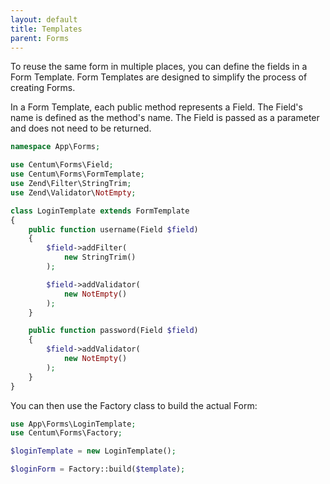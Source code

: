 ```yaml
---
layout: default
title: Templates
parent: Forms
---
```




To reuse the same form in multiple places, you can define the fields in a Form Template.
Form Templates are designed to simplify the process of creating Forms.

In a Form Template, each public method represents a Field.
The Field's name is defined as the method's name.
The Field is passed as a parameter and does not need to be returned.

```php
namespace App\Forms;

use Centum\Forms\Field;
use Centum\Forms\FormTemplate;
use Zend\Filter\StringTrim;
use Zend\Validator\NotEmpty;

class LoginTemplate extends FormTemplate
{
    public function username(Field $field)
    {
        $field->addFilter(
            new StringTrim()
        );

        $field->addValidator(
            new NotEmpty()
        );
    }

    public function password(Field $field)
    {
        $field->addValidator(
            new NotEmpty()
        );
    }
}
```

You can then use the Factory class to build the actual Form:

```php
use App\Forms\LoginTemplate;
use Centum\Forms\Factory;

$loginTemplate = new LoginTemplate();

$loginForm = Factory::build($template);
```
